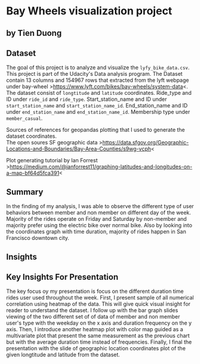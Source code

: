 # Bay Wheels visualization project
## by Tien Duong


## Dataset

The goal of this project is to analyze and visualize the `lyfy_bike_data.csv`. This project is part of the Udacity's Data analysis program. The Dataset contain 13 columns and 154967 rows that extracted from the lyft webpage under bay-wheel >https://www.lyft.com/bikes/bay-wheels/system-data<. The dataset consist of `longtitude` and `latitude` coordinates. Ride_type and ID under `ride_id` and `ride_type`. Start_station_name and ID under `start_station_name` and `start_station_name_id`. End_station_name and ID under `end_station_name` and `end_station_name_id`. Membership type under `member_casual`.

Sources of references for geopandas plotting that I used to generate the dataset coordinates.  
The open soures SF geographic data >https://data.sfgov.org/Geographic-Locations-and-Boundaries/Bay-Area-Counties/s9wg-vcph<

Plot generating tutorial by Ian Forrest >https://medium.com/@ianforrest11/graphing-latitudes-and-longitudes-on-a-map-bf64d5fca391<




## Summary

In the finding of my analysis, I was able to observe the different type of user behaviors between member and non member on different day of the week. Majority of the rides operate on Friday and Saturday by non-member and majority prefer using the electric bike over normal bike. Also by looking into the coordinates graph with time duration, majority of rides happen in San Francisco downtown city. 


## Insights


## Key Insights For Presentation
The key focus oy my presentation is focus on the different duration time rides user used throughout the week. First, I present sample of all numerical correlation using heatmap of the data. This will give quick visual insight for reader to understand the dataset. I follow up with the bar graph slides viewing of the two different set of of data of member and non member user's type with the weekday on the x axis and duration frequency on the y axis. Then, I introduce another heatmap plot with color map guided as a multivariate plot that present the same measurement as the previous chart but with the average duration time instead of frequencies. Finally, I final the presentation with the slide of geographic location coordinates plot of the given longtitude and latitude from the dataset.
